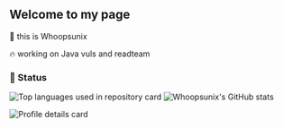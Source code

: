 ## Welcome to my page

👋 this is Whoopsunix

🔥 working on Java vuls and readteam

### 🚩 Status

![Top languages used in repository card](http://github-profile-summary-cards.vercel.app/api/cards/repos-per-language?username=Whoopsunix&theme=github_dark) ![Whoopsunix's GitHub stats](https://github-readme-stats.vercel.app/api?username=Whoopsunix&show_icons=true&include_all_commits=true&theme=tokyonight&v=123)

![Profile details card](http://github-profile-summary-cards.vercel.app/api/cards/profile-details?username=Whoopsunix&theme=github_dark)




